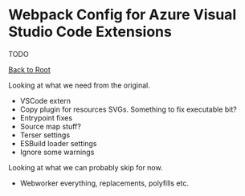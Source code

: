 # Webpack Config for Azure Visual Studio Code Extensions

TODO

[Back to Root](../../README.md)

Looking at what we need from the original.

- VSCode extern
- Copy plugin for resources SVGs. Something to fix executable bit?
- Entrypoint fixes
- Source map stuff?
- Terser settings
- ESBuild loader settings
- Ignore some warnings

Looking at what we can probably skip for now.

- Webworker everything, replacements, polyfills etc.
